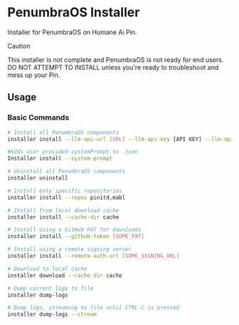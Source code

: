 # PenumbraOS Installer

Installer for PenumbraOS on Humane Ai Pin.

> [!CAUTION]
> This installer is not complete and PenumbraOS is not ready for end users. DO NOT ATTEMPT TO INSTALL unless you're ready to troubleshoot and mess up your Pin.

## Usage

### Basic Commands

```bash
# Install all PenumbraOS components
installer install --llm-api-url [URL] --llm-api-key [API KEY] --llm-api-model-name [NAME]

#Adds user provided systemPrompt to .json
Installer install --system-prompt 

# Uninstall all PenumbraOS components
installer uninstall

# Install only specific repositories
installer install --repos pinitd,mabl

# Install from local download cache
installer install --cache-dir cache

# Install using a GitHub PAT for downloads
installer install --github-token [SOME_PAT]

# Install using a remote signing server
installer install --remote-auth-url [SOME_SIGNING_URL]

# Download to local cache
installer download --cache-dir cache

# Dump current logs to file
installer dump-logs

# Dump logs, streaming to file until CTRL-C is pressed
installer dump-logs --stream
```
